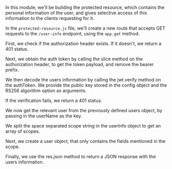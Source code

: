 In this module, we'll be building the protected resource, which contains the personal information of the user, and gives selective access of this information to the clients requesting for it.

In the `protected-resource.js` file, we'll create a new route that accepts GET requests to the `/user-info` endpoint, using the `app.get` method.

First, we check if the authorization header exists. If it doesn't, we return a 401 status.

Next, we obtain the auth token by calling the slice method on the authorization header, to get the token payload, and remove the bearer prefix.

We then decode the users information by calling the jwt.verify method on the authToken. We provide the public key stored in the config object and the RS256 algorithm option as arguments.

If the verification fails, we return a 401 status.

We now get the relevant user from the previously defined users object, by passing in the userName as the key.

We split the space separated scope string in the userInfo object to get an array of scopes.

Next, we create a user object, that only contains the fields mentioned in the scope.

Finally, we use the res.json method to return a JSON response with the users information.
